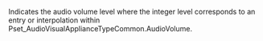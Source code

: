 Indicates the audio volume level where the integer level corresponds to an entry or interpolation within Pset_AudioVisualApplianceTypeCommon.AudioVolume.